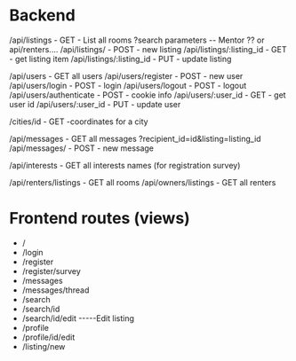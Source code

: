 # Backend 
/api/listings - GET - List all rooms ?search parameters -- Mentor ?? or api/renters....
/api/listings/ - POST - new listing
/api/listings/:listing_id - GET - get listing item
/api/listings/:listing_id - PUT - update listing


/api/users - GET all users
/api/users/register - POST - new user
/api/users/login - POST - login
/api/users/logout - POST - logout
/api/users/authenticate - POST - cookie info
/api/users/:user_id - GET - get user id
/api/users/:user_id - PUT - update user

/cities/id - GET -coordinates for a city

/api/messages - GET all messages ?recipient_id=id&listing=listing_id
/api/messages/ - POST - new message

/api/interests - GET all interests names (for registration survey)

/api/renters/listings -  GET all rooms
/api/owners/listings - GET all renters

# Frontend routes (views)

- /
- /login
- /register
- /register/survey
- /messages
- /messages/thread
- /search
- /search/id
- /search/id/edit -----Edit listing
- /profile
- /profile/id/edit
- /listing/new